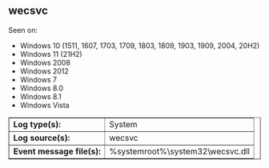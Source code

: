 ## wecsvc

Seen on:
* Windows 10 (1511, 1607, 1703, 1709, 1803, 1809, 1903, 1909, 2004, 20H2)
* Windows 11 (21H2)
* Windows 2008
* Windows 2012
* Windows 7
* Windows 8.0
* Windows 8.1
* Windows Vista

<table border="1" class="docutils">
  <tbody>
    <tr>
      <td><b>Log type(s):</b></td>
      <td>System</td>
    </tr>
    <tr>
      <td><b>Log source(s):</b></td>
      <td>wecsvc</td>
    </tr>
    <tr>
      <td><b>Event message file(s):</b></td>
      <td>%systemroot%\system32\wecsvc.dll</td>
    </tr>
  </tbody>
</table>

&nbsp;


